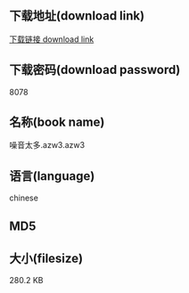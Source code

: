 ## 下载地址(download link)
[下载链接 download link](https://voluble-croquembouche-d321dc.netlify.app/?s=%E5%99%AA%E9%9F%B3%E5%A4%AA%E5%A4%9A.azw3)

## 下载密码(download password)
8078

## 名称(book name)
噪音太多.azw3.azw3

## 语言(language)
chinese

## MD5


## 大小(filesize)
280.2 KB
